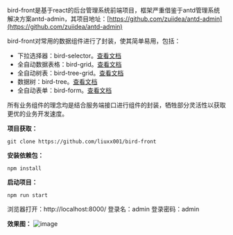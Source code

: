bird-front是基于react的后台管理系统前端项目，框架严重借鉴于antd管理系统解决方案antd-admin，其项目地址：[https://github.com/zuiidea/antd-admin](https://github.com/zuiidea/antd-admin)

bird-front对常用的数据组件进行了封装，使其简单易用，包括：
- 下拉选择器：bird-selector。[查看文档](https://github.com/liuxx001/bird-front/blob/master/doc/bird-selector.md)
- 全自动数据表格：bird-grid。[查看文档](https://github.com/liuxx001/bird-front/blob/master/doc/bird-grid.md)
- 全自动树表：bird-tree-grid。[查看文档](https://github.com/liuxx001/bird-front/blob/master/doc/bird-tree-grid.md)
- 数据树：bird-tree。[查看文档](https://github.com/liuxx001/bird-front/blob/master/doc/bird-tree.md)
- 全自动表单：bird-form。[查看文档](https://github.com/liuxx001/bird-front/blob/master/doc/bird-form.md)

所有业务组件的理念均是结合服务端接口进行组件的封装，牺牲部分灵活性以获取更优的业务开发速度。

**项目获取：**

```
git clone https://github.com/liuxx001/bird-front
```

**安装依赖包：**

```
npm install
```

**启动项目：**

```
npm run start
```

浏览器打开：http://localhost:8000/
登录名：admin
登录密码：admin

**效果图：**
![image](https://raw.githubusercontent.com/liuxx001/bird-front/master/doc/bird-admin.png)


